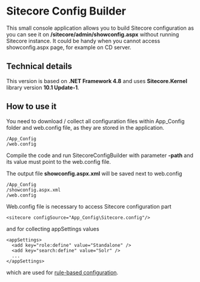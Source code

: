 # Sitecore Config Builder

This small console application allows you to build Sitecore configuration as you can see it on **/sitecore/admin/showconfig.aspx** without running Sitecore instance. It could be handy when you cannot access showconfig.aspx page, for example on CD server.

## Technical details

This version is based on **.NET Framework 4.8** and uses **Sitecore.Kernel** library version **10.1 Update-1**.

## How to use it

You need to download / collect all configuration files within App_Config folder and web.config file, as they are stored in the application.

```
/App_Config
/web.config
```

Compile the code and run SitecoreConfigBuilder with parameter **-path** and its value must point to the web.config file.

The output file **showconfig.aspx.xml** will be saved next to web.config

```
/App_Config
/showconfig.aspx.xml
/web.config
```

Web.config file is necessary to access Sitecore configuration part

```
<sitecore configSource="App_Config\Sitecore.config"/>
```

and for collecting appSettings values

```
<appSettings>
  <add key="role:define" value="Standalone" />
  <add key="search:define" value="Solr" />
  ...
</appSettings>
```

which are used for [rule-based configuration](https://doc.sitecore.com/en/developers/92/platform-administration-and-architecture/rule-based-configuration.html).
